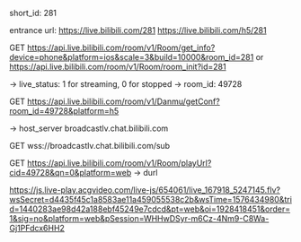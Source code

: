 short_id: 281

entrance url: https://live.bilibili.com/281 https://live.bilibili.com/h5/281


GET
https://api.live.bilibili.com/room/v1/Room/get_info?device=phone&platform=ios&scale=3&build=10000&room_id=281
or
https://api.live.bilibili.com/room/v1/Room/room_init?id=281

-> live_status: 1 for streaming, 0 for stopped
-> room_id: 49728

GET
https://api.live.bilibili.com/room/v1/Danmu/getConf?room_id=49728&platform=h5

-> host_server broadcastlv.chat.bilibili.com

GET
wss://broadcastlv.chat.bilibili.com/sub

GET
https://api.live.bilibili.com/room/v1/Room/playUrl?cid=49728&qn=0&platform=web
-> durl



https://js.live-play.acgvideo.com/live-js/654061/live_167918_5247145.flv?wsSecret=d4435f45c1a8583ae11a459055538c2b&wsTime=1576434980&trid=1440283ae98d42a188ebf45249e7cdcd&pt=web&oi=1928418451&order=1&sig=no&platform=web&pSession=WHHwDSyr-m6Cz-4Nm9-C8Wa-Gj1PFdcx6HH2

